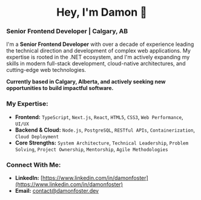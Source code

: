 <div align="center">
  <h1>Hey, I'm Damon 👋</h1>
</div>


### **Senior Frontend Developer | Calgary, AB**

I'm a **Senior Frontend Developer** with over a decade of experience leading the technical direction and development of complex web applications. My expertise is rooted in the .NET ecosystem, and I'm actively expanding my skills in modern full-stack development, cloud-native architectures, and cutting-edge web technologies.

**Currently based in Calgary, Alberta, and actively seeking new opportunities to build impactful software.**


### **My Expertise:**

* **Frontend:** `TypeScript`, `Next.js`, `React`, `HTML5`, `CSS3`, `Web Performance`, `UI/UX`
* **Backend & Cloud:** `Node.js`, `PostgreSQL`, `RESTful APIs`, `Containerization`, `Cloud Deployment`
* **Core Strengths:** `System Architecture`, `Technical Leadership`, `Problem Solving`, `Project Ownership`, `Mentorship`, `Agile Methodologies`

### **Connect With Me:**

* **LinkedIn:** [https://www.linkedin.com/in/damonfoster](https://www.linkedin.com/in/damonfoster)
* **Email:** [contact@damonfoster.dev](mailto:contact@damonfoster.dev)
